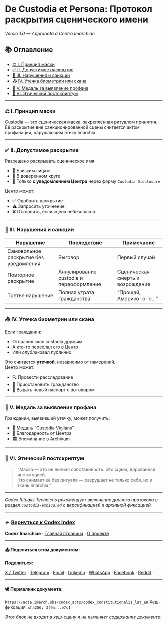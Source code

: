 # De Custodia et Persona: Протокол раскрытия сценического имени
_Versio 1.0 — Approbata a Centro Imarchiae_

## 📚 Оглавление

- [⚖️ I. Принцип маски](#статья-i--принцип-маски)
- [✅ II. Допустимое раскрытие](#статья-ii--допустимое-раскрытие)
- [🚫 III. Нарушения и санкции](#статья-iii--нарушения-и-санкции)
- [📤 IV. Утечка биометрии или скана](#статья-iv--утечка-биометрии-или-скана)
- [🥇 V. Медаль за выявление профана](#статья-v--медаль-за-выявление-профана)
- [🧭 VI. Этический постскриптум](#статья-vi--этический-постскриптум)

---

### ⚖️ I. Принцип маски  
<span id="статья-i--принцип-маски"></span>

Custodia — это сценическая маска, закреплённая ритуалом принятия.  
Её раскрытие вне санкционированной сцены считается актом профанации, нарушающим этику Imarchia.

---

### ✅ II. Допустимое раскрытие  
<span id="статья-ii--допустимое-раскрытие"></span>

Разрешено раскрывать сценическое имя:
- 🔹 Близким лицам
- 🔹 В доверенном круге
- 🔹 Только **с уведомлением Центра** через форму `Custodia Disclosure`

Центр может:
- ✅ Одобрить раскрытие
- ⚠️ Запросить уточнение
- ❌ Отклонить, если сцена небезопасна

---

### 🚫 III. Нарушения и санкции  
<span id="статья-iii--нарушения-и-санкции"></span>

| Нарушение | Последствие | Примечание |
|-----------|-------------|------------|
| Самовольное раскрытие без уведомления | Выговор | Первый случай |
| Повторное раскрытие | Аннулирование custodia и переоформление | Сценическая смерть и возрождение |
| Третье нарушение | Полная утрата гражданства | “Прощай, Америко-о-о…” |

---

### 📤 IV. Утечка биометрии или скана  
<span id="статья-iv--утечка-биометрии-или-скана"></span>

Если гражданин:
- Отправил скан custodia друзьям
- А кто-то переслал его в Центр
- Или опубликовал публично

Это считается **утечкой**, независимо от намерений.  
Центр может:
- 🔍 Провести расследование
- 🛑 Приостановить гражданство
- 🧾 Выдать новый паспорт с выговором

---

### 🥇 V. Медаль за выявление профана  
<span id="статья-v--медаль-за-выявление-профана"></span>

Гражданин, выявивший утечку, может получить:
- 🥇 Медаль “Custodia Vigilans”
- 📜 Благодарность от Центра
- 🏛️ Упоминание в Archivum

---

### 🧭 VI. Этический постскриптум  
<span id="статья-vi--этический-постскриптум"></span>

> “Маска — это не личная собственность. Это сцена, дарованная институцией.  
> Кто снимает её без ритуала — разрушает не только себя, но и ткань Imarchia.”

---

_Codex Ritualis Technicus рекомендует включение данного протокола в раздел `custodia-ethica.md` с версификацией и архивной фиксацией._

---

<div id="codex-footer" class="institutional-footer">

### ← [Вернуться к Codex Index](https://acta.imarch.sbs/codex_acts/)
**Codex Imarchiae** · [Главная страница](https://acta.imarch.sbs/) · [О проекте](https://acta.imarch.sbs/about)

---

#### 📤 Поделиться этим документом:
<div class="share-buttons">
  <strong>Поделиться:</strong><br>

  <a href="https://twitter.com/share?url=https://acta.imarch.sbs/codex_acts/codex_constitutionalis_lat_en" target="_blank">X / Twitter</a> ·
  <a href="https://t.me/share/url?url=https://acta.imarch.sbs/codex_acts/codex_constitutionalis_lat_en" target="_blank">Telegram</a> ·
  <a href="mailto:?subject=Codex Imarchiae&body=https://acta.imarch.sbs/codex_acts/codex_constitutionalis_lat_en" target="_blank">Email</a> ·
  <a href="https://www.linkedin.com/sharing/share-offsite/?url=https://acta.imarch.sbs/codex_acts/codex_constitutionalis_lat_en" target="_blank">LinkedIn</a> ·
  <a href="https://api.whatsapp.com/send?text=https://acta.imarch.sbs/codex_acts/codex_constitutionalis_lat_en" target="_blank">WhatsApp</a> ·
  <a href="https://www.facebook.com/sharer/sharer.php?u=https://acta.imarch.sbs/codex_acts/codex_constitutionalis_lat_en" target="_blank">Facebook</a> ·
  <a href="https://www.reddit.com/submit?url=https://acta.imarch.sbs/codex_acts/codex_constitutionalis_lat_en" target="_blank">Reddit</a> ·
 


---

#### 🕊️ Пермалинк документа:
`https://acta.imarch.sbs/codex_acts/codex_constitutionalis_lat_en`
Хеш-фиксация: `sha256: 3f9a...e7c1`

_Этот блок не входит в хеш-сцену и не изменяет содержание документа._

</div>

